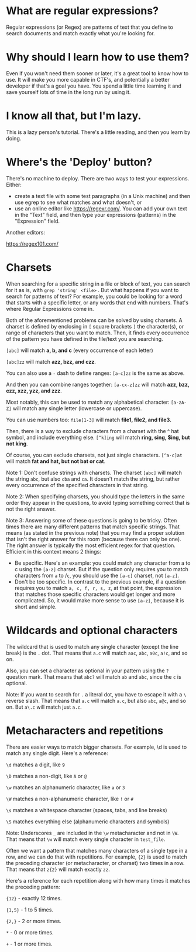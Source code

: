 # What are regular expressions?

Regular expressions (or Regex) are patterns of text that you define to search documents and match exactly what you're looking for.

# Why should I learn how to use them?

Even if you won't need them sooner or later, it's a great tool to know how to use. It will make you more capable in CTF's, and potentially a better developer if that's a goal you have. You spend a little time learning it and save yourself lots of time in the long run by using it.

# I know all that, but I'm lazy.

This is a lazy person's tutorial. There's a little reading, and then you learn by doing.

# Where's the 'Deploy' button?

There's no machine to deploy. There are two ways to test your expressions. Either:

* create a text file with some test paragraphs (in a Unix machine) and then use egrep <pattern> <file> to see what matches and what doesn't, or
* use an online editor like https://regexr.com/. You can add your own text in the "Text" field, and then type your expressions (patterns) in the "Expression" field.

Another editors: 

https://regex101.com/

# Charsets

When searching for a specific string in a file or block of text, you can search for it as is, with `grep 'string' <file>` . But what happens if you want to search for patterns of text? For example, you could be looking for a word that starts with a specific letter, or any words that end with numbers. That's where Regular Expressions come in.

Both of the aforementioned problems can be solved by using charsets. A charset is defined by enclosing in `[` square brackets `]` the character(s), or range of characters that you want to match.  Then, it finds every occurrence of the pattern you have defined in the file/text you are searching.

`[abc]` will match <b>a, b, and c</b> (every occurrence of each letter)

`[abc]zz` will match <B>azz, bzz, and czz</b>.

You can also use a `-` dash to define ranges:
`[a-c]zz` is the same as above.

And then you can combine ranges together:
`[a-cx-z]zz` will match <B>azz, bzz, czz, xzz, yzz, and zzz</b>.

Most notably, this can be used to match any alphabetical character:
`[a-zA-Z]` will match any single letter (lowercase or uppercase).

You can use numbers too:
`file[1-3]` will match <b>file1, file2, and file3.</b>

Then, there is a way to exclude characters from a charset with the ^ hat symbol, and include everything else.
`[^k]ing` will match <b>ring, sing, $ing, but not king</b>.

Of course, you can exclude charsets, not just single characters.
`[^a-c]at` will match <b>fat and hat, but not bat or cat</b>.

Note 1: Don't confuse strings with charsets. The charset `[abc]` will match the string `abc`, but also `cba` and `ca`. It doesn't match the string, but rather every occurrence of the specified characters in that string.

Note 2: When specifying charsets, you should type the letters in the same order they appear in the questions, to avoid typing something correct that is not the right answer.

Note 3: Answering some of these questions is going to be tricky. Often times there are many different patterns that match specific strings. That means (as stated in the previous note) that you may find a proper solution that isn't the right answer for this room (because there can only be one). The right answer is typically the most efficient regex for that question. Efficient in this context means 2 things:
*  Be specific. Here's an example: you could match any character from a to c using the `[a-z]` charset. But if the question only requires you to match characters from `a` to /`c`, you should use the `[a-c]` charset, not `[a-z]`.
* Don't be too specific. In contrast to the previous example, if a question requires you to match `a, c, f, r, s, z`, at that point, the expression that matches those specific characters would get longer and more complicated. So, it would make more sense to use `[a-z]`, because it is short and simple.

# Wildcards and optional characters 

The wildcard that is used to match any single character (except the line break) is the `.` dot. That means that `a.c` will match `aac`, `abc`, `a0c`, `a!c`, and so on.

Also, you can set a character as optional in your pattern using the `?` question mark. That means that `abc?` will match `ab` and `abc`, since the `c` is optional.

Note: If you want to search for `.` a literal dot, you have to escape it with a `\` reverse slash. That means that `a.c` will match `a.c`, but also `abc`, `a@c`, and so on. But `a\.c` will match just `a.c`.

# Metacharacters and repetitions 



There are easier ways to match bigger charsets. For example, \d is used to match any single digit. Here's a reference:

`\d` matches a digit, like `9`

`\D` matches a non-digit, like `A` or `@`

`\w` matches an alphanumeric character, like `a` or `3`

`\W` matches a non-alphanumeric character, like `!` or `#`

`\s` matches a whitespace character (spaces, tabs, and line breaks)

`\S` matches everything else (alphanumeric characters and symbols)

Note: Underscores `_` are included in the `\w` metacharacter and not in `\W`. That means that `\w` will match every single character in `test_file`.

Often we want a pattern that matches many characters of a single type in a row, and we can do that with repetitions. For example, `{2}` is used to match the preceding character (or metacharacter, or charset) two times in a row. That means that `z{2}` will match exactly `zz`.

Here's a reference for each repetition along with how many times it matches the preceding pattern:

`{12}` - exactly 12 times.

`{1,5}` - 1 to 5 times.

`{2,}` - 2 or more times.

`*` - 0 or more times.

`+` - 1 or more times.
